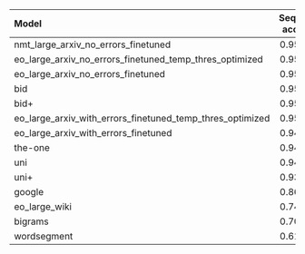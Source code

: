 | Model                                                     |   Sequence accuracy |       MNED |       MED |        F1 |   Precision |     Recall |
|:----------------------------------------------------------|--------------------:|-----------:|----------:|----------:|------------:|-----------:|
| nmt_large_arxiv_no_errors_finetuned                       |            0.955288 | 0.00164331 | 0.0822751 | 0.850262  |   0.859442  | 0.841276   |
| eo_large_arxiv_no_errors_finetuned_temp_thres_optimized   |            0.955074 | 0.00172877 | 0.0902785 | 0.827769  |   0.880087  | 0.781322   |
| eo_large_arxiv_no_errors_finetuned                        |            0.953687 | 0.00173137 | 0.0917725 | 0.82584   |   0.87286   | 0.783628   |
| bid                                                       |            0.953367 | 0.00183209 | 0.0762992 | 0.859721  |   0.878156  | 0.842045   |
| bid+                                                      |            0.950699 | 0.00163611 | 0.0775798 | 0.863372  |   0.844796  | 0.882782   |
| eo_large_arxiv_with_errors_finetuned_temp_thres_optimized |            0.950059 | 0.00195144 | 0.0987088 | 0.808845  |   0.874832  | 0.752114   |
| eo_large_arxiv_with_errors_finetuned                      |            0.948458 | 0.00197044 | 0.100736  | 0.807974  |   0.858254  | 0.763259   |
| the-one                                                   |            0.947818 | 0.00209103 | 0.0865436 | 0.833777  |   0.893281  | 0.781706   |
| uni                                                       |            0.946537 | 0.00217988 | 0.101483  | 0.802738  |   0.872014  | 0.743659   |
| uni+                                                      |            0.939281 | 0.00272924 | 0.124533  | 0.736271  |   0.893582  | 0.626057   |
| google                                                    |            0.866453 | 0.0049984  | 0.274573  | 0.0153257 |   0.0689655 | 0.00862069 |
| eo_large_wiki                                             |            0.749226 | 0.00536647 | 0.477751  | 0.38646   |   0.300319  | 0.541891   |
| bigrams                                                   |            0.704407 | 0.0132214  | 0.858606  | 0.28655   |   0.186239  | 0.621061   |
| wordsegment                                               |            0.611034 | 0.0216672  | 1.63568   | 0.205556  |   0.118799  | 0.762106   |